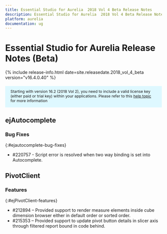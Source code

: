```yaml
---
title: Essential Studio for Aurelia  2018 Vol 4 Beta Release Notes  
description: Essential Studio for Aurelia  2018 Vol 4 Beta Release Notes  
platform: aurelia
documentation: ug
---
```


# Essential Studio for Aurelia  Release Notes (Beta) 

{% include release-info.html date=site.releasedate.2018_vol_4_beta  version="v16.4.0.40" %} 

<style>
#license {
    font-size: .88em!important;
margin-top: 1.5em;     margin-bottom: 1.5em;
    background-color: #def8ff;
    padding: 10px 17px 14px;
}
</style>

<div id="license">
Starting with version 16.2 (2018 Vol 2), you need to include a valid license key (either paid or trial key) within your applications. 
Please refer to this <a href="/common/essential-studio/licensing/license-key">help topic</a> for more information 
</div>






## ejAutocomplete

### Bug Fixes
{:#ejautocomplete-bug-fixes}

* \#220757 - Script error is resolved when two way binding is set into Autocomplete.
## PivotClient

### Features
{:#ejPivotClient-features}

* \#212894 – Provided support to render measure elements inside cube dimension browser either in default order or sorted order.
* \#215353 – Provided support to update pivot button details in slicer axis through filtered report bound in code behind.
